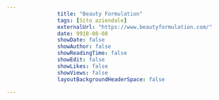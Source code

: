 ---
                title: "Beauty Formulation"
                tags: [Sito aziendale]
                externalUrl: "https://www.beautyformulation.com/"
                date: 9918-08-08
                showDate: false
                showAuthor: false
                showReadingTime: false
                showEdit: false
                showLikes: false
                showViews: false
                layoutBackgroundHeaderSpace: false
                ---

